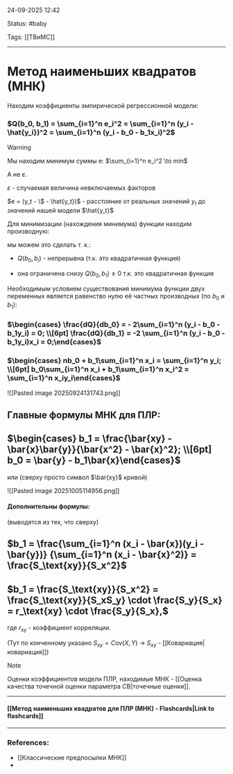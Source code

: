 
24-09-2025 12:42

Status: #baby 

Tags: [[ТВиМС]]

---
# Метод наименьших квадратов (МНК)


Находим коэффициенты эмпирической регрессионной модели:

### $Q(b_0, b_1) = \sum_{i=1}^n e_i^2 = \sum_{i=1}^n (y_i - \hat{y_i})^2 = \sum_{i=1}^n (y_i - b_0 - b_1x_i)^2$

> [!warning]
> Мы находим минимум суммы e:
> $\sum_{i=1}^n e_i^2 \to min$
>
>А не $\varepsilon$.
>
>$\varepsilon$ - случаемая величина невключаемых факторов
>
>$e = (y_t - \$ - \hat{y_t})$ - расстояние от реальных значений $y_t$ до значений нашей модели $\hat{y_t}$ 
> 

Для минимизации (нахождения минимума) функции находим производную:

мы можем это сделать т. к.:

- $Q(b_0, b_i)$ - непрерывна (т.к. это квадратичная функция)
	
- она ограничена снизу $Q(b_0, b_1) \ge 0$ т.к. это квадратичная функция


Необходимым условием существования минимума функции двух переменных является равенство нулю её частных производных (по $b_0$ и $b_1$):

### $\begin{cases} \frac{dQ}{db_0} = - 2\sum_{i=1}^n (y_i - b_0 - b_1y_i) = 0; \\[6pt] \frac{dQ}{db_1} = -2 \sum_{i=1}^n (y_i - b_0 - b_1y_i)x_i = 0;\end{cases}$

### $\begin{cases} nb_0 + b_1\sum_{i=1}^n x_i = \sum_{i=1}^n y_i; \\[6pt] b_0\sum_{i=1}^n x_i + b_1\sum_{i=1}^n x_i^2 = \sum_{i=1}^n x_iy_i\end{cases}$

![[Pasted image 20250924131743.png]]


## Главные формулы МНК для ПЛР:

## $\begin{cases} b_1 = \frac{\bar{xy} - \bar{x}\bar{y}}{\bar{x^2} - \bar{x}^2}; \\[6pt] b_0 =  \bar{y} - b_1\bar{x}\end{cases}$

или (сверху просто символ $\bar{xy}$ кривой)

![[Pasted image 20251005114956.png]]

#### Дополнительны формулы:

(выводятся из тех, что сверху)

## $b_1 = \frac{\sum_{i=1}^n (x_i - \bar{x})(y_i - \bar{y})} {\sum_{i=1}^n (x_i - \bar{x}^2)} = \frac{S_\text{xy}}{S_x^2}$


## $b_1 = \frac{S_\text{xy}}{S_x^2} = \frac{S_\text{xy}}{S_xS_y} \cdot \frac{S_y}{S_x} = r_\text{xy} \cdot \frac{S_y}{S_x},$

где $r_\text{xy}$ - коэффициент корреляции.

(Тут по конченному указано  $S_{xy} = Cov(X, Y)$ -> $S_{xy}$ - [[Ковариация|ковариация]])


> [!note]
> Оценки коэффициентов модели ПЛР, находимые МНК - [[Оценка качества точечной оценки параметра СВ|точечные оценки]]. 

----
#### [[Метод наименьших квадратов для ПЛР (МНК) - Flashcards|Link to flashcards]]



---
### References:

- [[Классические предпосылки МНК]]
- 